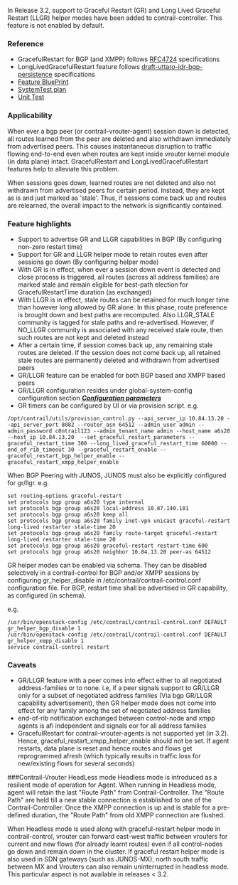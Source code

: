 In Release 3.2, support to Graceful Restart (GR) and Long Lived Graceful Restart (LLGR) helper modes have been added to contrail-controller. This feature is not enabled by default.

### Reference
* GracefulRestart for BGP (and XMPP) follows [RFC4724](https://tools.ietf.org/html/rfc4724) specifications
* LongLivedGracefulRestart feature follows [draft-uttaro-idr-bgp-persistence](https://tools.ietf.org/html/draft-uttaro-idr-bgp-persistence-03) specifications
* [Feature BluePrint](https://blueprints.launchpad.net/juniperopenstack/+spec/contrail-control-graceful-restart)
* [SystemTest plan](https://github.com/Juniper/contrail-test/wiki/Graceful-Restart)
* [Unit Test](https://github.com/Juniper/contrail-controller/blob/master/src/bgp/test/graceful_restart_test.cc#L1180)

### Applicability 
When ever a bgp peer (or contrail-vrouter-agent) session down is detected, all routes learned from the peer are deleted and also withdrawn immediately from advertised peers. This causes instantaneous disruption to traffic flowing end-to-end even when routes are kept inside vrouter kernel module (in data plane) intact. GracefulRestart and LongLivedGracefulRestart features help to alleviate this problem.

When sessions goes down, learned routes are not deleted and also not withdrawn from advertised peers for certain period. Instead, they are kept as is and just marked as 'stale'. Thus, if sessions come back up and routes are relearned, the overall impact to the network is significantly contained.

### Feature highlights
* Support to advertise GR and LLGR capabilities in BGP (By configuring non-zero restart time)
* Support for GR and LLGR helper mode to retain routes even after sessions go down (By configuring helper mode)
* With GR is in effect, when ever a session down event is detected and close process is triggered, all routes (across all address families) are marked stale and remain eligible for best-path election for GracefulRestartTime duration (as exchanged)
* With LLGR is in effect, stale routes can be retained for much longer time than however long allowed by GR alone. In this phase, route preference is brought down and best paths are recomputed. Also LLGR_STALE community is tagged for stale paths and re-advertised. However, if NO_LLGR community is associated with any received stale route, then such routes are not kept and deleted instead
* After a certain time, if session comes back up, any remaining stale routes are deleted. If the session does not come back up, all retained stale routes are permanently deleted and withdrawn from advertised peers
* GR/LLGR feature can be enabled for both BGP based and XMPP based peers
* GR/LLGR configuration resides under global-system-config configuration section
***[Configuration parameters](https://github.com/Juniper/contrail-controller/blob/master/src/schema/vnc_cfg.xsd#L885)***
* GR timers can be configured by UI or via provision script. e.g.
```
/opt/contrail/utils/provision_control.py --api_server_ip 10.84.13.20 --api_server_port 8082 --router_asn 64512 --admin_user admin --admin_password c0ntrail123 --admin_tenant_name admin --host_name a6s20 --host_ip 10.84.13.20  --set_graceful_restart_parameters --graceful_restart_time 300 --long_lived_graceful_restart_time 60000 --end_of_rib_timeout 30 --graceful_restart_enable --graceful_restart_bgp_helper_enable --graceful_restart_xmpp_helper_enable
```

When BGP Peering with JUNOS, JUNOS must also be explicitly configured for gr/llgr. e.g.
```
set routing-options graceful-restart
set protocols bgp group a6s20 type internal
set protocols bgp group a6s20 local-address 10.87.140.181
set protocols bgp group a6s20 keep all
set protocols bgp group a6s20 family inet-vpn unicast graceful-restart long-lived restarter stale-time 20
set protocols bgp group a6s20 family route-target graceful-restart long-lived restarter stale-time 20
set protocols bgp group a6s20 graceful-restart restart-time 600
set protocols bgp group a6s20 neighbor 10.84.13.20 peer-as 64512

```

GR helper modes can be enabled via schema. They can be disabled selectively in a contrail-control for BGP and/or XMPP sessions by configuring gr_helper_disable in /etc/contrail/contrail-control.conf configuration file. For BGP, restart time shall be advertised in GR capability, as configured (in schema).

e.g.
```
/usr/bin/openstack-config /etc/contrail/contrail-control.conf DEFAULT gr_helper_bgp_disable 1
/usr/bin/openstack-config /etc/contrail/contrail-control.conf DEFAULT gr_helper_xmpp_disable 1
service contrail-control restart
```

### Caveats
* GR/LLGR feature with a peer comes into effect either to all negotiated address-families or to none. i.e, if a peer signals support to GR/LLGR only for a subset of negotiated address families (Via bgp GR/LLGR capability advertisement), then GR helper mode does not come into effect for any family among the set of negotiated address families
* end-of-rib notification exchanged between control-node and xmpp agents is afi independent and signals eor for all address families
* GracefulRestart for contrail-vrouter-agents is not supported yet (in 3.2). Hence, graceful_restart_xmpp_helper_enable should not be set. If agent restarts, data plane is reset and hence routes and flows get reprogrammed afresh (which typically results in traffic loss for new/existing flows for several seconds)

###Contrail-Vrouter HeadLess mode
Headless mode is introduced as a resilient mode of operation for Agent. When running in Headless mode, agent will retain the last "Route Path" from Contrail-Controller. The "Route Path" are held till a new stable connection is established to one of the Contrail-Controller. Once the XMPP connection is up and is stable for a pre-defined duration, the "Route Path" from old XMPP connection are flushed.

When Headless mode is used along with graceful-restart helper mode in contrail-control, vrouter can forward east-west traffic between vrouters for current and new flows (for already learnt routes) even if all control-nodes go down and remain down in the cluster. If graceful restart helper mode is also used in SDN gateways (such as JUNOS-MX), north south traffic between MX and Vrouters can also remain uninterrupted in headless mode. This particular aspect is not available in releases < 3.2. 